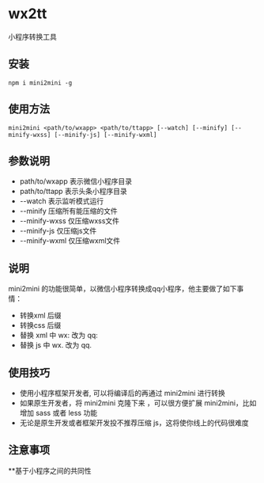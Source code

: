 # wx2tt

小程序转换工具

## 安装

```
npm i mini2mini -g
```

## 使用方法
```
mini2mini <path/to/wxapp> <path/to/ttapp> [--watch] [--minify] [--minify-wxss] [--minify-js] [--minify-wxml]
```

## 参数说明
- path/to/wxapp 表示微信小程序目录
- path/to/ttapp 表示头条小程序目录
- --watch 表示监听模式运行
- --minify 压缩所有能压缩的文件
- --minify-wxss 仅压缩wxss文件
- --minify-js 仅压缩js文件
- --minify-wxml 仅压缩wxml文件


## 说明

mini2mini 的功能很简单，以微信小程序转换成qq小程序，他主要做了如下事情：

- 转换xml 后缀
- 转换css 后缀
- 替换 xml 中 wx: 改为 qq:
- 替换 js 中 wx. 改为 qq.

## 使用技巧

- 使用小程序框架开发者, 可以将编译后的再通过 mini2mini 进行转换
- 如果原生开发者，将 mini2mini 克隆下来 ，可以很方便扩展 mini2mini，比如增加 sass 或者 less 功能
- 无论是原生开发或者框架开发投不推荐压缩 js，这将使你线上的代码很难度

## 注意事项

**基于小程序之间的共同性
